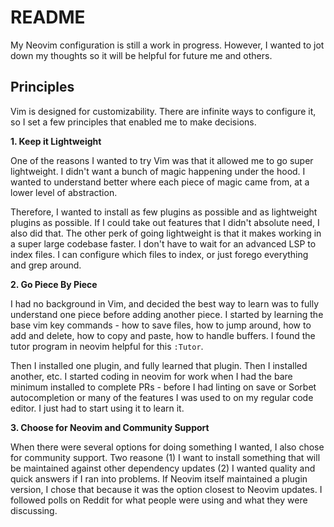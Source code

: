 # README

My Neovim configuration is still a work in progress. However, I wanted to jot down my thoughts so it will be helpful for future me and others.

## Principles

Vim is designed for customizability. There are infinite ways to configure it, so I set a few principles that enabled me to make decisions.

**1. Keep it Lightweight**

One of the reasons I wanted to try Vim was that it allowed me to go super lightweight. I didn't want a bunch of magic happening under the hood. I wanted to understand better where each piece of magic came from, at a lower level of abstraction.

Therefore, I wanted to install as few plugins as possible and as lightweight plugins as possible. If I could take out features that I didn't absolute need, I also did that. The other perk of going lightweight is that it makes working in a super large codebase faster. I don't have to wait for an advanced LSP to index files. I can configure which files to index, or just forego everything and grep around.

**2. Go Piece By Piece**

I had no background in Vim, and decided the best way to learn was to fully understand one piece before adding another piece. I started by learning the base vim key commands - how to save files, how to jump around, how to add and delete, how to copy and paste, how to handle buffers. I found the tutor program in neovim helpful for this `:Tutor`.

Then I installed one plugin, and fully learned that plugin. Then I installed another, etc. I started coding in neovim for work when I had the bare minimum installed to complete PRs - before I had linting on save or Sorbet autocompletion or many of the features I was used to on my regular code editor. I just had to start using it to learn it.

**3. Choose for Neovim and Community Support**

When there were several options for doing something I wanted, I also chose for community support. Two reasone (1) I want to install something that will be maintained against other dependency updates (2) I wanted quality and quick answers if I ran into problems. If Neovim itself maintained a plugin version, I chose that because it was the option closest to Neovim updates. I followed polls on Reddit for what people were using and what they were discussing.
